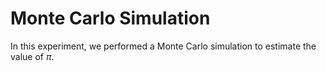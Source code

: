 # Monte Carlo Simulation
In this experiment, we performed a Monte Carlo simulation to estimate the value of $\pi$.
